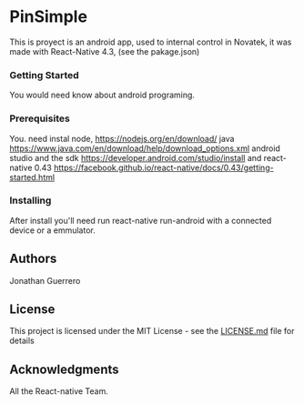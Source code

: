 # PinSimple

This is proyect is an android app, used to internal control in Novatek, it was made with React-Native 4.3, (see the pakage.json)

### Getting Started

You would need know about android programing.

### Prerequisites

You. need instal node, https://nodejs.org/en/download/
java https://www.java.com/en/download/help/download_options.xml
android studio and the sdk https://developer.android.com/studio/install
and react-native 0.43 https://facebook.github.io/react-native/docs/0.43/getting-started.html


### Installing
After install you'll need run react-native run-android with a connected device or a emmulator. 

## Authors

Jonathan Guerrero

## License

This project is licensed under the MIT License - see the [LICENSE.md](LICENSE.md) file for details

## Acknowledgments

All the React-native Team.
